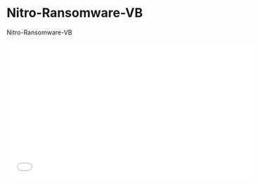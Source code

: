 # Nitro-Ransomware-VB
Nitro-Ransomware-VB

<iframe width="560" height="315" src="//sendvid.com/embed/flx3gmi4" frameborder="0" allowfullscreen></iframe>

